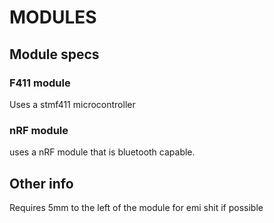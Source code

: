# MODULES

## Module specs

### F411 module

Uses a stmf411 microcontroller

### nRF module

uses a nRF module that is bluetooth capable.

## Other info
Requires 5mm to the left of the module for emi shit if possible
